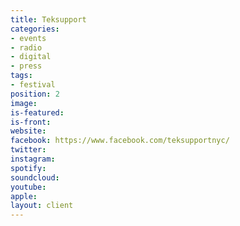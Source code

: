 ```yaml
---
title: Teksupport
categories:
- events
- radio
- digital
- press
tags:
- festival
position: 2
image: 
is-featured: 
is-front: 
website: 
facebook: https://www.facebook.com/teksupportnyc/
twitter: 
instagram: 
spotify: 
soundcloud: 
youtube: 
apple: 
layout: client
---
```


